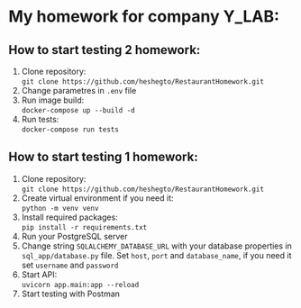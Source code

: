 # My homework for company Y_LAB:
## How to start testing 2 homework:
1) Clone repository:<br/>
`git clone https://github.com/heshegto/RestaurantHomework.git`
2) Change parametres in `.env` file
3) Run image build:<br/>
`docker-compose up --build -d`
4) Run tests:<br/>
`docker-compose run tests`

## How to start testing 1 homework:
1) Clone repository:<br/>
`git clone https://github.com/heshegto/RestaurantHomework.git`
2) Create virtual environment if you need it:<br/>
`python -m venv venv`
3) Install required packages:<br/>
`pip install -r requirements.txt`
4) Run your PostgreSQL server
5) Change string `SQLALCHEMY_DATABASE_URL` with your database properties in `sql_app/database.py` file. Set `host`,
`port` and `database_name`, if you need it set `username` and `password`
6) Start API:<br/>
`uvicorn app.main:app --reload`
7) Start testing with Postman
